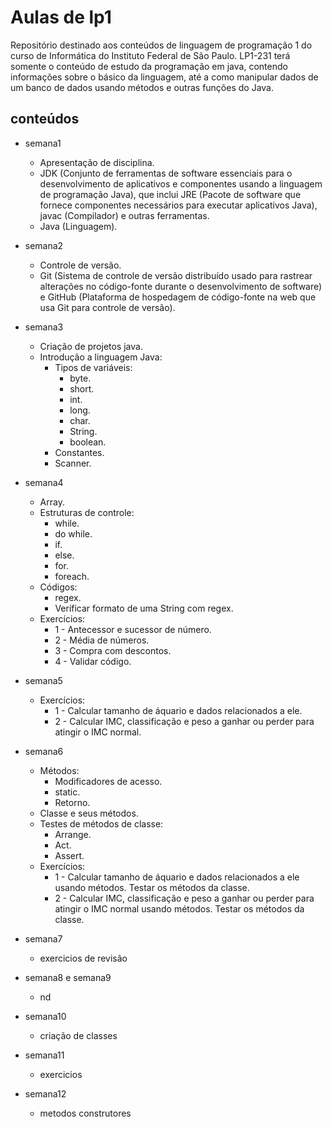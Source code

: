 # Aulas de lp1

Repositório destinado aos conteúdos de linguagem de programação 1 do curso de Informática do Instituto Federal de São Paulo. LP1-231 terá somente o conteúdo de estudo da programação em java, contendo informações sobre o básico da linguagem, até a como manipular dados de um banco de dados usando métodos e outras funções do Java.

## conteúdos 

- semana1

    - Apresentação de disciplina.
    - JDK (Conjunto de ferramentas de software essenciais para o desenvolvimento de aplicativos e componentes usando a linguagem de programação Java), que inclui JRE (Pacote de software que fornece componentes necessários para executar aplicativos Java), javac (Compilador) e outras ferramentas.
    - Java (Linguagem).

- semana2

    - Controle de versão.
    - Git (Sistema de controle de versão distribuído usado para rastrear alterações no código-fonte durante o desenvolvimento de software) e GitHub (Plataforma de hospedagem de código-fonte na web que usa Git para controle de versão).

- semana3

    - Criação de projetos java.
    - Introdução a linguagem Java:
        - Tipos de variáveis:
            - byte.
            - short.
            - int.
            - long.
            - char.
            - String.
            - boolean.
        - Constantes.
        - Scanner.

- semana4

    - Array.
    - Estruturas de controle:
        - while.
        - do while.
        - if.
        - else.
        - for.
        - foreach.
    - Códigos:
        - regex.
        - Verificar formato de uma String com regex.
    - Exercícios:
        - 1 - Antecessor e sucessor de número.
        - 2 - Média de números.
        - 3 - Compra com descontos.
        - 4 - Validar código.

- semana5

    - Exercícios:
        - 1 - Calcular tamanho de áquario e dados relacionados a ele.
        - 2 - Calcular IMC, classificação e peso a ganhar ou perder para atingir o IMC normal.

- semana6

    - Métodos:
        - Modificadores de acesso.
        - static.
        - Retorno.
    - Classe e seus métodos.
    - Testes de métodos de classe:
        - Arrange.
        - Act.
        - Assert.
    - Exercícios:
        - 1 - Calcular tamanho de áquario e dados relacionados a ele usando métodos. Testar os métodos da classe.
        - 2 - Calcular IMC, classificação e peso a ganhar ou perder para atingir o IMC normal usando métodos. Testar os métodos da classe.

- semana7

    - exercicios de revisão

- semana8 e semana9

    - nd

- semana10

    - criação de classes

- semana11

    - exercicios

- semana12

    - metodos construtores